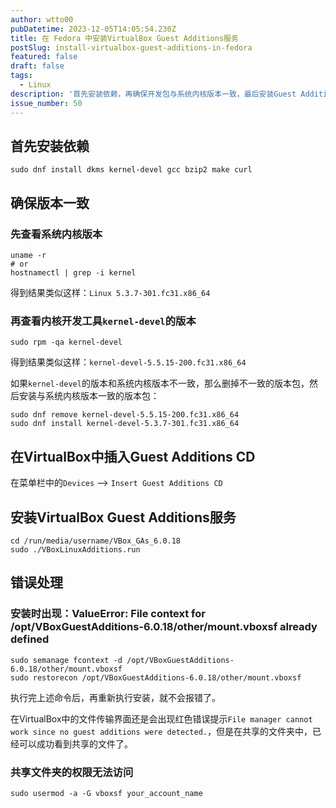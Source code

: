 ```yaml
---
author: wtto00
pubDatetime: 2023-12-05T14:05:54.230Z
title: 在 Fedora 中安装VirtualBox Guest Additions服务
postSlug: install-virtualbox-guest-additions-in-fedora
featured: false
draft: false
tags:
  - Linux
description: '首先安装依赖，再确保开发包与系统内核版本一致，最后安装Guest Additions CD的脚本。错误处理：ValueError: File context for /opt/VBoxGuestAdditions-6.0.18/other/mount.vboxsf already defined。共享文件夹的权限无法访问的解决办法。'
issue_number: 50
---
```


## 首先安装依赖

```shell
sudo dnf install dkms kernel-devel gcc bzip2 make curl
```

## 确保版本一致

### 先查看系统内核版本

```shell
uname -r
# or
hostnamectl | grep -i kernel
```

得到结果类似这样：`Linux 5.3.7-301.fc31.x86_64`

### 再查看内核开发工具`kernel-devel`的版本

```shell
sudo rpm -qa kernel-devel
```

得到结果类似这样：`kernel-devel-5.5.15-200.fc31.x86_64`

如果`kernel-devel`的版本和系统内核版本不一致，那么删掉不一致的版本包，然后安装与系统内核版本一致的版本包：

```shell
sudo dnf remove kernel-devel-5.5.15-200.fc31.x86_64
sudo dnf install kernel-devel-5.3.7-301.fc31.x86_64
```

## 在VirtualBox中插入Guest Additions CD

在菜单栏中的`Devices` –> `Insert Guest Additions CD`

## 安装VirtualBox Guest Additions服务

```shell
cd /run/media/username/VBox_GAs_6.0.18
sudo ./VBoxLinuxAdditions.run
```

## 错误处理

### 安装时出现：ValueError: File context for /opt/VBoxGuestAdditions-6.0.18/other/mount.vboxsf already defined

```shell
sudo semanage fcontext -d /opt/VBoxGuestAdditions-6.0.18/other/mount.vboxsf
sudo restorecon /opt/VBoxGuestAdditions-6.0.18/other/mount.vboxsf
```

执行完上述命令后，再重新执行安装，就不会报错了。

在VirtualBox中的文件传输界面还是会出现红色错误提示`File manager cannot work since no guest additions were detected.`，但是在共享的文件夹中，已经可以成功看到共享的文件了。

### 共享文件夹的权限无法访问

```shell
sudo usermod -a -G vboxsf your_account_name
```
